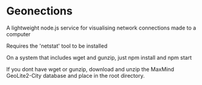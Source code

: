 Geonections
===========

A lightweight node.js service for visualising network connections made to a computer

Requires the 'netstat' tool to be installed

On a system that includes wget and gunzip, just npm install and npm start

If you dont have wget or gunzip, download and unzip the MaxMind GeoLite2-City database and place in the root directory.